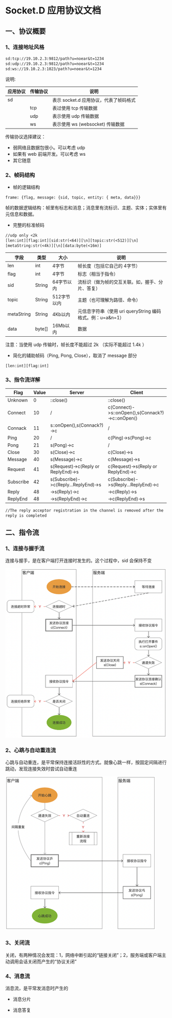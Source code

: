 
# Socket.D 应用协议文档

## 一、协议概要


### 1、连接地址风格

```
sd:tcp://19.10.2.3:9812/path?u=noear&t=1234
sd:udp://19.10.2.3:9812/path?u=noear&t=1234
sd:ws://19.10.2.3:1023/path?u=noear&t=1234
```

说明:

| 应用协议 | 传输协议 | 说明                       |
|------|------|--------------------------|
| sd   |      | 表示 socket.d 应用协议，代表了帧码格式 |
|      | tcp  | 表过使用 tcp 传输数据            |
|      | udp  | 表示使用 udp 传输数据            |
|      | ws   | 表示使用 ws (websocket) 传输数据 |


传输协议选择建议：

* 弱网络且数据包很小。可以考虑 udp
* 如果有 web 前端开发。可以考虑 ws
* 其它随意


### 2、帧码结构

* 帧的逻辑结构

```
frame: {flag, message: {sid, topic, entity: { meta, data}}}
```

帧的数据逻辑结构：帧里有标志和消息；消息里有流标识、主题、实体；实体里有元信息和数据。

* 完整的标准帧码

```
//udp only <2k
[len:int][flag:int][sid:str(<64)][\n][topic:str(<512)][\n][metaString:str(<4k)][\n][data:byte(<16m)]
```

| 字段         | 类型     | 大小  | 说明                                      |
|------------|--------|-----|-----------------------------------------|
| len        | int    | 4字节 | 帧长度（包括它自己的 4字节）                         |
| flag       | int    | 4字节 | 标志（相当于指令）                               |
| sid        | String | 64字节以内 | 流标识（做为帧的交互关联。如，握手、分片、答复）                |
| topic      | String | 512字节以内 | 主题（也可理解为路径、命令）                          |
| metaString | String | 4Kb以内 | 元信息字符串（使用 uri queryString 编码格式。例：u=a&n=1） |
| data       | byte[] | 16Mb以内 | 数据                                      |

注意：当使用 udp 传输时，帧长度不能超过 2k （实际不能超过 1.4k ）

* 简化的辅助帧码（Ping, Pong, Close），取消了 message 部分

```
[len:int][flag:int]
```

### 3、指令流详解

| Flag         | Value | Server                               | Client                                                | 
|--------------|-------|--------------------------------------|-------------------------------------------------------|
| Unknown      | 0     | ::close()                            | ::close()                                             | 
| Connect      | 10    | /                                    | c(Connect)->s::onOpen(),s(Connack?)->c::onOpen() | 
| Connack      | 11    | s::onOpen(),s(Connack?)->c           | /                                                     | 
| Ping         | 20    | /                                    | c(Ping)->s(Pong)->c                                   | 
| Pong         | 21    | s(Pong)->c                           | /                                                     | 
| Close        | 30    | s(Close)->c                          | c(Close)->s                                           | 
| Message      | 40    | s(Message)->c                        | c(Message)->s                                         | 
| Request      | 41    | s(Request)->c(Reply or ReplyEnd)->s  | c(Request)->s(Reply or ReplyEnd)->c                   |  
| Subscribe    | 42    | s(Subscribe)->c(Reply...ReplyEnd)->s | c(Subscribe)->s(Reply...ReplyEnd)->c                  | 
| Reply        | 48    | ->s(Reply)->c                        | ->c(Reply)->s                                         | 
| ReplyEnd     | 48    | ->s(ReplyEnd)->c                     | ->c(ReplyEnd)->s                                      | 

```
//The reply acceptor registration in the channel is removed after the reply is completed
```

## 二、指令流

### 1、连接与握手流

连接与握手，是在客户端打开连接时发生的。这个过程中，sid 会保持不变

<img src="protocol-1.png" width="520" />

### 2、心跳与自动重连流

心跳与自动重连，是平常保持连接活跃性的方式。就像心跳一样，按固定间隔进行跳动，发现连接失效时尝试自动重连

<img src="protocol-2.png" width="470" />

### 3、关闭流

关闭，有两种情况会发现：1，网络中断引起的“链接关闭”；2，服务端或客户端主动调用会话关闭而产生的“协议关闭”


### 4、消息流

消息流，是平常发消息时产生的

* 消息分片


* 消息答复

